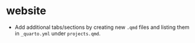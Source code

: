 # website

- Add additional tabs/sections by creating new `.qmd` files and listing them in `_quarto.yml` under `projects.qmd`.

